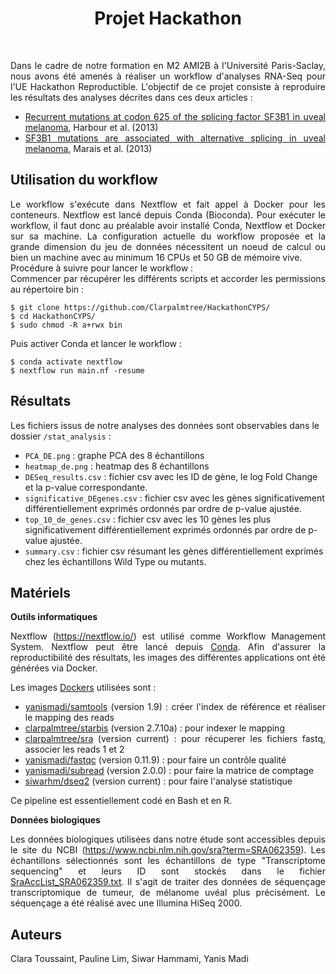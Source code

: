 
<div align="center"><h1>Projet Hackathon</h1></div>
<br>
<div align="justify">
  <p>
    Dans le cadre de notre formation en M2 AMI2B à l'Université Paris-Saclay, nous avons été amenés à réaliser un workflow d'analyses RNA-Seq pour l'UE Hackathon Reproductible. L'objectif de ce projet consiste à reproduire les résultats des analyses décrites dans ces deux articles :
    
   * [Recurrent mutations at codon 625 of the splicing factor SF3B1 in uveal melanoma](https://pubmed.ncbi.nlm.nih.gov/23313955), Harbour et al. (2013)
   * [SF3B1 mutations are associated with alternative splicing in uveal melanoma](https://pubmed.ncbi.nlm.nih.gov/23861464), Marais et al. (2013)
  </p>
</div>

<div align="left"><h2>Utilisation du workflow</h2></div>

<div align="justify">
  <p>
    Le workflow s'exécute dans Nextflow et fait appel à Docker pour les conteneurs. Nextflow est lancé depuis Conda (Bioconda). Pour exécuter le workflow, il faut donc au préalable avoir installé Conda, Nextflow et Docker sur sa machine. La configuration actuelle du workflow proposée et la grande dimension du jeu de données nécessitent un noeud de calcul ou bien un machine avec au minimum 16 CPUs et 50 GB de mémoire vive.  <br>
    Procédure à suivre pour lancer le workflow :  <br>
    Commencer par récupérer les différents scripts et accorder les permissions au répertoire bin :
    
    $ git clone https://github.com/Clarpalmtree/HackathonCYPS/
    $ cd HackathonCYPS/
    $ sudo chmod -R a+rwx bin
  
   Puis activer Conda et lancer le workflow : 
    
    $ conda activate nextflow
    $ nextflow run main.nf -resume
  </p>
</div>

<div align="left"><h2>Résultats</h2></div>
  <p>
  
  Les fichiers issus de notre analyses des données sont observables dans le dossier `/stat_analysis` : 
  * `PCA_DE.png` : graphe PCA des 8 échantillons
  * `heatmap_de.png` : heatmap des 8 échantillons
  * `DESeq_results.csv` : fichier csv avec les ID de gène, le log Fold Change et la p-value correspondante.
  * `significative_DEgenes.csv` : fichier csv avec les gènes significativement différentiellement exprimés ordonnés par ordre de p-value ajustée.
  * `top_10_de_genes.csv` : fichier csv avec les 10 gènes les plus significativement différentiellement exprimés ordonnés par ordre de p-value ajustée.
  * `summary.csv` : fichier csv résumant les gènes différentiellement exprimés chez les échantillons Wild Type ou mutants.
  </p>
</div>


<div align="left"><h2>Matériels</h2></div>
<div align="justify">
  <p> 

  **Outils informatiques**

  Nextflow (https://nextflow.io/) est utilisé comme Workflow Management System. Nextflow peut être lancé depuis [Conda](https://conda.io). Afin d'assurer la reproductibilité des résultats, les images des différentes applications ont été générées via Docker.
    
  Les images [Dockers](https://www.docker.com/en) utilisées sont : 
     
   * [yanismadi/samtools](https://hub.docker.com/r/yanismadi/samtools) (version 1.9) : créer l'index de référence et réaliser le mapping des reads
   * [clarpalmtree/starbis](https://hub.docker.com/r/clarpalmtree/starbis) (version 2.7.10a) : pour indexer le mapping
   * [clarpalmtree/sra](https://hub.docker.com/r/clarpalmtree/sra) (version current) : pour récuperer les fichiers fastq, associer les reads 1 et 2
   * [yanismadi/fastqc](https://hub.docker.com/r/yanismadi/fastqc) (version 0.11.9) : pour faire un contrôle qualité
   * [yanismadi/subread](https://hub.docker.com/r/yanismadi/subread) (version 2.0.0) : pour faire la matrice de comptage
   * [siwarhm/dseq2](https://hub.docker.com/r/siwarhm/dseq2) (version current) : pour faire l'analyse statistique
  
  Ce pipeline est essentiellement codé en Bash et en R.

  **Données biologiques**

  Les données biologiques utilisées dans notre étude sont accessibles depuis le site du NCBI (https://www.ncbi.nlm.nih.gov/sra?term=SRA062359). Les échantillons sélectionnés sont les échantillons de type "Transcriptome sequencing" et leurs ID sont stockés dans le fichier [SraAccList_SRA062359.txt](https://github.com//Clarpalmtree/HackathonCYPS/blob/main/SraAccList_SRA062359.txt).
  Il s'agit de traiter des données de séquençage transcriptomique de tumeur, de mélanome uvéal plus précisément. Le séquençage a été réalisé avec une Illumina HiSeq 2000.
  </p>
</div>


<div align="left"><h2>Auteurs</h2></div>

<div align="justify">
  <p>
Clara Toussaint, Pauline Lim, Siwar Hammami, Yanis Madi
  </p>
</div>
